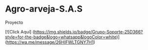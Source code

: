 # Agro-arveja-S.A.S
Proyecto

[![Click Aquí]
(https://img.shields.io/badge/Grupo-Soporte-25D366?style=for-the-badge&logo=whatsapp&logoColor=white)]
(https://wa.me/message/26HIFWLTGNY7H1) 
